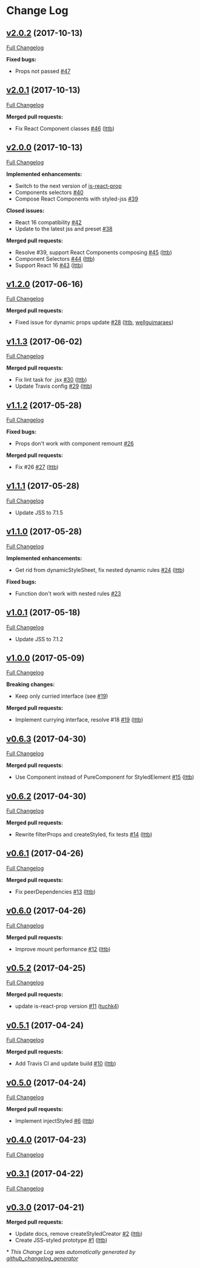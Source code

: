 # Change Log

## [v2.0.2](https://github.com/cssinjs/styled-jss/tree/v2.0.2) (2017-10-13)
[Full Changelog](https://github.com/cssinjs/styled-jss/compare/v2.0.1...v2.0.2)

**Fixed bugs:**

- Props not passed [\#47](https://github.com/cssinjs/styled-jss/issues/47)

## [v2.0.1](https://github.com/cssinjs/styled-jss/tree/v2.0.1) (2017-10-13)
[Full Changelog](https://github.com/cssinjs/styled-jss/compare/v2.0.0...v2.0.1)

**Merged pull requests:**

- Fix React Component classes [\#46](https://github.com/cssinjs/styled-jss/pull/46) ([lttb](https://github.com/lttb))

## [v2.0.0](https://github.com/cssinjs/styled-jss/tree/v2.0.0) (2017-10-13)
[Full Changelog](https://github.com/cssinjs/styled-jss/compare/v0.3.0...v2.0.0)

**Implemented enhancements:**

- Switch to the next version of [is-react-prop](https://github.com/lttb/is-react-prop)
- Components selectors [\#40](https://github.com/cssinjs/styled-jss/issues/40)
- Compose React Components with styled-jss [\#39](https://github.com/cssinjs/styled-jss/issues/39)

**Closed issues:**

- React 16 compatibility [\#42](https://github.com/cssinjs/styled-jss/issues/42)
- Update to the latest jss and preset [\#38](https://github.com/cssinjs/styled-jss/issues/38)

**Merged pull requests:**

- Resolve \#39, support React Components composing [\#45](https://github.com/cssinjs/styled-jss/pull/45) ([lttb](https://github.com/lttb))
- Component Selectors [\#44](https://github.com/cssinjs/styled-jss/pull/44) ([lttb](https://github.com/lttb))
- Support React 16 [\#43](https://github.com/cssinjs/styled-jss/pull/43) ([lttb](https://github.com/lttb))

## [v1.2.0](https://github.com/cssinjs/styled-jss/tree/v1.2.0) (2017-06-16)
[Full Changelog](https://github.com/cssinjs/styled-jss/compare/v1.1.3...v1.2.0)

**Merged pull requests:**

- Fixed issue for dynamic props update [\#28](https://github.com/cssinjs/styled-jss/pull/28) ([lttb](https://github.com/lttb), [wellguimaraes](https://github.com/wellguimaraes))

## [v1.1.3](https://github.com/cssinjs/styled-jss/tree/v1.1.3) (2017-06-02)
[Full Changelog](https://github.com/cssinjs/styled-jss/compare/v1.1.2...v1.1.3)

**Merged pull requests:**

- Fix lint task for .jsx [\#30](https://github.com/cssinjs/styled-jss/pull/30) ([lttb](https://github.com/lttb))
- Update Travis config [\#29](https://github.com/cssinjs/styled-jss/pull/29) ([lttb](https://github.com/lttb))

## [v1.1.2](https://github.com/cssinjs/styled-jss/tree/v1.1.2) (2017-05-28)
[Full Changelog](https://github.com/cssinjs/styled-jss/compare/v1.1.1...v1.1.2)

**Fixed bugs:**

- Props don't work with component remount [\#26](https://github.com/cssinjs/styled-jss/issues/26)

**Merged pull requests:**

- Fix \#26 [\#27](https://github.com/cssinjs/styled-jss/pull/27) ([lttb](https://github.com/lttb))

## [v1.1.1](https://github.com/cssinjs/styled-jss/tree/v1.1.1) (2017-05-28)
[Full Changelog](https://github.com/cssinjs/styled-jss/compare/v1.1.0...v1.1.1)

- Update JSS to 7.1.5

## [v1.1.0](https://github.com/cssinjs/styled-jss/tree/v1.1.0) (2017-05-28)
[Full Changelog](https://github.com/cssinjs/styled-jss/compare/v1.0.1...v1.1.0)

**Implemented enhancements:**

- Get rid from dynamicStyleSheet, fix nested dynamic rules [\#24](https://github.com/cssinjs/styled-jss/pull/24) ([lttb](https://github.com/lttb))

**Fixed bugs:**

- Function don't work with nested rules [\#23](https://github.com/cssinjs/styled-jss/issues/23)

## [v1.0.1](https://github.com/cssinjs/styled-jss/tree/v1.0.1) (2017-05-18)
[Full Changelog](https://github.com/cssinjs/styled-jss/compare/v1.0.0...v1.0.1)

- Update JSS to 7.1.2

## [v1.0.0](https://github.com/cssinjs/styled-jss/tree/v1.0.0) (2017-05-09)
[Full Changelog](https://github.com/cssinjs/styled-jss/compare/v0.6.3...v1.0.0)

**Breaking changes:**

- Keep only curried interface (see [\#19](https://github.com/cssinjs/styled-jss/pull/19))

**Merged pull requests:**

- Implement currying interface, resolve \#18 [\#19](https://github.com/cssinjs/styled-jss/pull/19) ([lttb](https://github.com/lttb))

## [v0.6.3](https://github.com/cssinjs/styled-jss/tree/v0.6.3) (2017-04-30)
[Full Changelog](https://github.com/cssinjs/styled-jss/compare/v0.6.2...v0.6.3)

**Merged pull requests:**

- Use Component instead of PureComponent for StyledElement [\#15](https://github.com/cssinjs/styled-jss/pull/15) ([lttb](https://github.com/lttb))

## [v0.6.2](https://github.com/cssinjs/styled-jss/tree/v0.6.2) (2017-04-30)
[Full Changelog](https://github.com/cssinjs/styled-jss/compare/v0.6.1...v0.6.2)

**Merged pull requests:**

- Rewrite filterProps and createStyled, fix tests [\#14](https://github.com/cssinjs/styled-jss/pull/14) ([lttb](https://github.com/lttb))

## [v0.6.1](https://github.com/cssinjs/styled-jss/tree/v0.6.1) (2017-04-26)
[Full Changelog](https://github.com/cssinjs/styled-jss/compare/v0.6.0...v0.6.1)

**Merged pull requests:**

- Fix peerDependencies [\#13](https://github.com/cssinjs/styled-jss/pull/13) ([lttb](https://github.com/lttb))

## [v0.6.0](https://github.com/cssinjs/styled-jss/tree/v0.6.0) (2017-04-26)
[Full Changelog](https://github.com/cssinjs/styled-jss/compare/v0.5.2...v0.6.0)

**Merged pull requests:**

- Improve mount performance [\#12](https://github.com/cssinjs/styled-jss/pull/12) ([lttb](https://github.com/lttb))

## [v0.5.2](https://github.com/cssinjs/styled-jss/tree/v0.5.2) (2017-04-25)
[Full Changelog](https://github.com/cssinjs/styled-jss/compare/v0.5.1...v0.5.2)

**Merged pull requests:**

- update is-react-prop version [\#11](https://github.com/cssinjs/styled-jss/pull/11) ([tuchk4](https://github.com/tuchk4))

## [v0.5.1](https://github.com/cssinjs/styled-jss/tree/v0.5.1) (2017-04-24)
[Full Changelog](https://github.com/cssinjs/styled-jss/compare/v0.5.0...v0.5.1)

**Merged pull requests:**

- Add Travis CI and update build [\#10](https://github.com/cssinjs/styled-jss/pull/10) ([lttb](https://github.com/lttb))

## [v0.5.0](https://github.com/cssinjs/styled-jss/tree/v0.5.0) (2017-04-24)
[Full Changelog](https://github.com/cssinjs/styled-jss/compare/v0.4.0...v0.5.0)

**Merged pull requests:**

- Implement injectStyled [\#6](https://github.com/cssinjs/styled-jss/pull/6) ([lttb](https://github.com/lttb))

## [v0.4.0](https://github.com/cssinjs/styled-jss/tree/v0.4.0) (2017-04-23)
[Full Changelog](https://github.com/cssinjs/styled-jss/compare/v0.3.1...v0.4.0)

## [v0.3.1](https://github.com/cssinjs/styled-jss/tree/v0.3.1) (2017-04-22)
[Full Changelog](https://github.com/cssinjs/styled-jss/compare/v0.3.0...v0.3.1)

## [v0.3.0](https://github.com/cssinjs/styled-jss/tree/v0.3.0) (2017-04-21)
**Merged pull requests:**

- Update docs, remove createStyledCreator [\#2](https://github.com/cssinjs/styled-jss/pull/2) ([lttb](https://github.com/lttb))
- Create JSS-styled prototype [\#1](https://github.com/cssinjs/styled-jss/pull/1) ([lttb](https://github.com/lttb))



\* *This Change Log was automatically generated by [github_changelog_generator](https://github.com/skywinder/Github-Changelog-Generator)*
